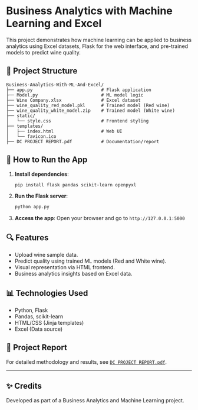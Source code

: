 
# Business Analytics with Machine Learning and Excel

This project demonstrates how machine learning can be applied to business analytics using Excel datasets, Flask for the web interface, and pre-trained models to predict wine quality.

## 📂 Project Structure

```
Business-Analytics-With-ML-And-Excel/
├── app.py                          # Flask application
├── Model.py                        # ML model logic
├── Wine Company.xlsx               # Excel dataset
├── wine_quality_red_model.pkl      # Trained model (Red wine)
├── wine_quality_white_model.zip    # Trained model (White wine)
├── static/
│   └── style.css                   # Frontend styling
├── templates/
│   ├── index.html                  # Web UI
│   └── favicon.ico
├── DC PROJECT REPORT.pdf           # Documentation/report
```

## 🚀 How to Run the App

1. **Install dependencies**:
   ```bash
   pip install flask pandas scikit-learn openpyxl
   ```

2. **Run the Flask server**:
   ```bash
   python app.py
   ```

3. **Access the app**:
   Open your browser and go to `http://127.0.0.1:5000`

## 🔍 Features

- Upload wine sample data.
- Predict quality using trained ML models (Red and White wine).
- Visual representation via HTML frontend.
- Business analytics insights based on Excel data.

## 📊 Technologies Used

- Python, Flask
- Pandas, scikit-learn
- HTML/CSS (Jinja templates)
- Excel (Data source)

## 📄 Project Report

For detailed methodology and results, see [`DC PROJECT REPORT.pdf`](./DC%20PROJECT%20REPORT.pdf).

---

## ✨ Credits

Developed as part of a Business Analytics and Machine Learning project.
